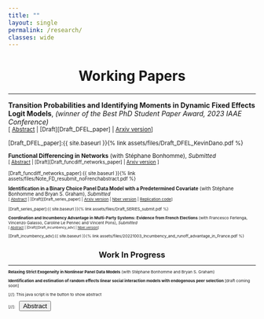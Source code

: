 ```yaml
---
title: ""
layout: single
permalink: /research/
classes: wide
---
```


# <center> Working Papers  </center>
- - -

**Transition Probabilities and Identifying Moments in Dynamic Fixed Effects Logit Models**, *(winner of the Best PhD Student Paper Award, 2023 IAAE Conference)* <br />
<small>[ <a href="#/" onclick="visib('DFEL')">Abstract</a> | [Draft][Draft_DFEL_paper] | [Arxiv version][Arxiv_DFEL_paper]] 


<div id="DFEL" style="display: none; text-align: justify; line-height: 1.2" ><small>
This paper deals with estimation of dynamic discrete choice models. Specifically, we introduce an algebraic approach to derive identifying moments in dynamic logit models with strictly exogenous regressors and additive fixed effects.  It is based upon two common features in this class of models. First, many (individual-specific) transition probabilities can be expressed as conditional expectations of functions of the data and common parameters given the initial condition, the regressors and the fixed effects. We call such functions transition functions.  Second, after enough time periods, multiple transition functions map to the same transition probabilities. This  motivates a differencing strategy leveraging the multiplicity of transition functions to produce valid moment conditions in panels of adequate length. We detail the construction of identifying moments in scalar models of arbitrary lag order as well as first-order panel vector autoregressions and dynamic multinomial logit models. A simulation study illustrates the small sample performance of GMM estimators based on our methodology.
</small><br><br/></div>

[Draft_DFEL_paper]:{{ site.baseurl }}{% link assets/files/Draft_DFEL_KevinDano.pdf %}

[Arxiv_DFEL_paper]: http://arxiv.org/abs/2303.00083

**Functional Differencing in Networks** (with Stéphane Bonhomme), *Submitted* <br />
<small>[ <a href="#/" onclick="visib('funcdiff_networks')">Abstract</a> | [Draft][Draft_funcdiff_networks_paper] | [Arxiv version][Arxiv_funcdiff_networks_paper] ] 

<div id="funcdiff_networks" style="display: none; text-align: justify; line-height: 1.2" ><small>
Economic interactions often occur in networks where heterogeneous agents (such as workers or firms) sort and produce. However, most existing estimation approaches either require the network to be dense, which is at odds with many empirical networks, or they require restricting the form of heterogeneity and the network formation process. We show how the functional differencing approach introduced by Bonhomme (2012) in the context of panel data, can be applied in network settings to derive moment restrictions on model parameters and average effects. Those restrictions are valid irrespective of the form of heterogeneity, and they hold in both dense and sparse networks. We illustrate the analysis with linear and nonlinear models of matched employer-employee data, in the spirit of the model introduced by Abowd, Kramarz, and Margolis (1999).
</small><br><br/></div>

[Draft_funcdiff_networks_paper]:{{ site.baseurl }}{% link assets/files/Note_FD_resubmit_noFrenchabstract.pdf %}

[Arxiv_funcdiff_networks_paper]: https://arxiv.org/abs/2307.11484

**Identification in a Binary Choice Panel Data Model with a Predetermined Covariate** (with Stéphane Bonhomme and Bryan S. Graham), *Submitted* <br />
<small>[ <a href="#/" onclick="visib('series')">Abstract</a> | [Draft][Draft_series_paper] | [Arxiv version][Arxiv_series_paper] | [Nber version][Nber_series_paper] | [Replication code][replication_julia]] 


<div id="series" style="display: none; text-align: justify; line-height: 1.2" ><small>
We study identification in a binary choice panel data model with a single predetermined binary covariate (i.e., a covariate sequentially exogenous conditional on lagged outcomes and covariates). The choice model is indexed by a scalar parameter, whereas the distribution of unit-specific heterogeneity, as well as the feedback process that maps lagged outcomes into future covariate realizations, are left unrestricted. We provide a simple condition under which the model parameter is never point-identified, no matter the number of time periods available. At the same time, we show in simulations that its identified set can remain informative suggesting that meaningful learning is possible even in short panels with feedback.
</small><br><br/></div>

[Draft_series_paper]:{{ site.baseurl }}{% link assets/files/Draft_SERIES_submit.pdf %}

[Arxiv_series_paper]:  https://arxiv.org/pdf/2301.05733.pdf

[Nber_series_paper]: https://www.nber.org/papers/w31027

[replication_julia]: https://github.com/kevindano/Bonhomme-Dano-Graham-SERIES


**Coordination and Incumbency Advantage in Multi-Party Systems: Evidence from French Elections** (with Francesco Ferlenga, Vincenzo Galasso, Caroline Le Pennec and Vincent Pons), *Submitted* <br />
<small>[ <a href="#/" onclick="visib('incumbency')">Abstract</a>  | [Draft][Draft_incumbency_adv] | [Nber version][Nber_incumbency_adv]] </small>


<div id="incumbency" style="display: none; text-align: justify; line-height: 1.2" ><small>
In theory, free and fair elections can improve the selection of politicians and incentivize them to exert effort. In practice, incumbency advantage and coordination issues may lead to the (re)election of bad politicians. We ask whether these two forces compound each other. Using an RDD in French two-round local and parliamentary elections, we find that winning an election increases candidates' chances to win the next election by 25.1 percentage points. Close winners are more likely to run again and more likely to win, conditional on running, than close losers. Incumbents run a more personalized campaign communication and face fewer ideologically close competitors, indicating that parties on the winning side coordinate more effectively than the losing side. A complementary RDD reveals that candidates who marginally qualify for the runoff also rally voters, but without affecting the number of competitors on their side. We conclude that party coordination and voters rallying candidates who won or gained visibility in an election both contribute to their success in future races, absent any actual difference in quality with candidates on the losing side.
</small><br><br/></div>

[Draft_incumbency_adv]:{{ site.baseurl }}{% link assets/files/20221003_Incumbency_and_runoff_advantage_in_France.pdf %}

[Nber_incumbency_adv]: https://www.nber.org/papers/w30541

# <center> Work In Progress  </center>
- - -

**Relaxing Strict Exogeneity in Nonlinear Panel Data Models** (with Stéphane Bonhomme and Bryan S. Graham)

**Identification and estimation of random effects linear social interaction models with endogenous peer selection**  [draft coming soon]



[//]: This java script is the button to show abstract
 <script>
  function visib(id) {
   var x = document.getElementById(id);
   if (x.style.display === "block") {
     x.style.display = "none";
   } else {
     x.style.display = "block";
   }
 }
 </script>

 [//]:&emsp;<button onclick="visib('polariz')" class="btn btn--inverse btn--small">Abstract</button>
 